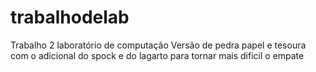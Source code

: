 # trabalhodelab
Trabalho 2 laboratório de computação
Versão de pedra papel e tesoura com o adicional do spock e do lagarto para tornar mais dificil o empate
